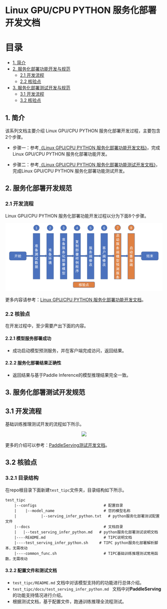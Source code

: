 # Linux GPU/CPU PYTHON 服务化部署开发文档

# 目录

- [1. 简介](#1)
- [2. 服务化部署功能开发与规范](#2)
    - [2.1 开发流程](#2.1)
    - [2.2 核验点](#2.2)
- [3. 服务化部署测试开发与规范](#3)
    - [3.1 开发流程](#3.1)
    - [3.2 核验点](#3.2)

<a name="1"></a>

## 1. 简介

该系列文档主要介绍 Linux GPU/CPU PYTHON 服务化部署开发过程，主要包含2个步骤。


- 步骤一：参考[《Linux GPU/CPU PYTHON 服务化部署功能开发文档》](./serving_python.md)，完成Linux GPU/CPU PYTHON 服务化部署功能开发。

- 步骤二：参考[《Linux GPU/CPU PYTHON 服务化部署功能测试开发文档》](./test_serving_python.md)，完成Linux GPU/CPU PYTHON 服务化部署功能测试开发。


<a name="2"></a>

## 2. 服务化部署开发规范

<a name="2.1"></a>

### 2.1 开发流程

Linux GPU/CPU PYTHON 服务化部署功能开发过程以分为下面8个步骤。

<div align="center">
    <img src="../images/serving_guide.png" width="800">
</div>

更多内容请参考：[Linux GPU/CPU PYTHON 服务化部署功能开发文档](./serving_python.md)。

<a name="2.2"></a>

### 2.2 核验点

在开发过程中，至少需要产出下面的内容。

#### 2.2.1 模型服务部署成功

* 成功启动模型预测服务，并在客户端完成访问，返回结果。

#### 2.2.2 服务化部署结果正确性

* 返回结果与基于Paddle Inference的模型推理结果完全一致。


<a name="3"></a>

## 3. 服务化部署测试开发规范

## 3.1 开发流程

基础训练推理测试开发的流程如下所示。

<div align="center">
    <img src="../images/test_linux_train_infer_python_pipeline.png" width="400">
</div>


更多的介绍可以参考：[PaddleServing测试开发文档](./test_serving_python.md)。

## 3.2 核验点

### 3.2.1 目录结构

在repo根目录下面新建`test_tipc`文件夹，目录结构如下所示。


```
test_tipc
    |--configs                              # 配置目录
    |    |--model_name                      # 您的模型名称
    |           |--serving_infer_python.txt   # python服务化部署测试配置文件
    |--docs                                 # 文档目录
    |   |--test_serving_infer_python.md   # python服务化部署测试说明文档
    |----README.md                          # TIPC说明文档
    |----test_serving_infer_python.sh     # TIPC python服务化部署解析脚本，无需改动
    |----common_func.sh                     # TIPC基础训练推理测试常用函数，无需改动
```

#### 3.2.2 配置文件和测试文档

* `test_tipc/README.md` 文档中对该模型支持的的功能进行总体介绍。
* `test_tipc/docs/test_serving_infer_python.md ` 文档中对**PaddleServing**的功能支持情况进行介绍。
* 根据测试文档，基于配置文件，跑通训练推理全流程测试。
